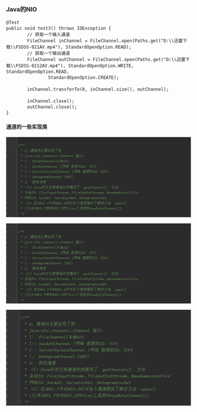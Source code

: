 ### Java的NIO

```
@Test
public void test3() throws IOException {
        // 获取一个输入通道
        FileChannel inChannel = FileChannel.open(Paths.get("D:\\迅雷下载\\FSDSS-021AV.mp4"), StandardOpenOption.READ);
        // 获取一个输出通道
        FileChannel outChannel = FileChannel.open(Paths.get("D:\\迅雷下载\\FSDSS-0212AV.mp4"), StandardOpenOption.WRITE, StandardOpenOption.READ,
                StandardOpenOption.CREATE);

        inChannel.transferTo(0, inChannel.size(), outChannel);

        inChannel.close();
        outChannel.close();
}
```

#### 通道的一些实现类 

![image-20200603222114126](./media/images/image-20200603222114126.png)

![image-20200603222241702](./media/images/image-20200603222241702.png)

![image-20200603230234314](./media/images/image-20200603230234314.png)